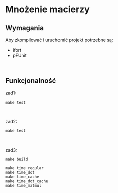 # Mnożenie macierzy
## Wymagania
Aby zkompilować i uruchomić projekt potrzebne są:
* ifort
* pFUnit
<br>

## Funkcjonalność
zad1:
```
make test
```
<br>

zad2:
```
make test
```
<br>

zad3:
```
make build

make time_regular
make time_dot
make time_cache
make time_dot_cache
make time_matmul
```
<br>